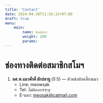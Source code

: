 ```yaml
---
title: 'Contact'
date: 2024-04-28T11:55:32+07:00
draft: true
menu: 
    main:
        name: ติดต่อเรา
        weight: 200
        params:
---
```


# ช่องทางติดต่อสมาชิกสโมฯ

1. **นศ.พ.แมวศักดิ์ มักปลาทู** (ปี 5) — หัวหน้าฝ่ายเลี้ยงแมว
    - Line: meowsak
    - Tel: *ไม่ต้องการระบุ*
    - E-แมว: meosak@catmail.com